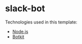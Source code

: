 # slack-bot
Technologies used in this template:
+ [Node.js](https://www.nodejs.org/)
+ [Botkit](http://howdy.ai/botkit/)
